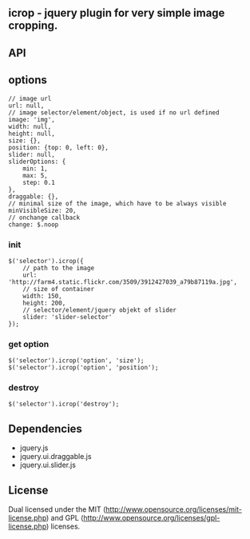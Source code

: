 ## icrop - jquery plugin for very simple image cropping.

## API

## options

    // image url
    url: null,
    // image selector/element/object, is used if no url defined
    image: 'img',
    width: null,
    height: null,
    size: {},
    position: {top: 0, left: 0},
    slider: null,
    sliderOptions: {
        min: 1,
        max: 5,
        step: 0.1
    },
    draggable: {},
    // minimal size of the image, which have to be always visible
    minVisibleSize: 20,
    // onchange callback
    change: $.noop


### init

    $('selector').icrop({
        // path to the image
        url: 'http://farm4.static.flickr.com/3509/3912427039_a79b87119a.jpg',
        // size of container
        width: 150,
        height: 200,
        // selector/element/jquery objekt of slider
        slider: 'slider-selector'
    });

### get option

    $('selector').icrop('option', 'size');
    $('selector').icrop('option', 'position');

### destroy

    $('selector').icrop('destroy');

## Dependencies

 - jquery.js
 - jquery.ui.draggable.js
 - jquery.ui.slider.js

## License

Dual licensed under the MIT (http://www.opensource.org/licenses/mit-license.php)
and GPL (http://www.opensource.org/licenses/gpl-license.php) licenses.
